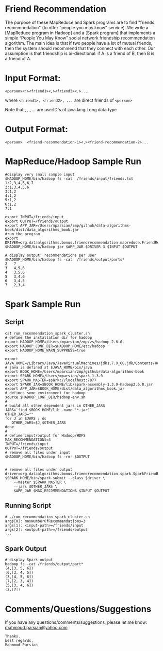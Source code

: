 Friend Recommendation
=====================
The purpose of these MapReduce and Spark programs are to find "friends recommnedation" (to offer "people you may know" service). We write a [MapReduce program in Hadoop] and a [Spark program] that implements a simple “People You May Know” social network friendship recommendation algorithm. The main idea is that if two people have a lot of mutual friends, then the system should recommend that they connect with each other. Our assumption is that friendship is bi-directional: if A is a friend of B, then B is a friend of A.

Input Format:
=============
````
<person><:><friend1><,><friend2><,>...
````

where ````<friend1>, <friend2>, ...```` are direct friends of ````<person>````

Note that <person>, <friend1>, <friend2>, ... are userID's of java.lang.Long data type 

Output Format:
==============
````
<person>  <friend-recommendation-1><,><friend-recommendation-2>...
````

MapReduce/Hadoop Sample Run
===========================
````
#display very small sample input
$HADOOP_HOME/bin/hadoop fs -cat  /friends/input/friends.txt
1:2,3,4,5,6,7
2:1,3,4,5,6
3:1,2
4:1,2
5:1,2
6:1,2
7:1

export INPUT=/friends/input
export OUTPUT=/friends/output
export APP_JAR=/Users/mparsian/zmp/github/data-algorithms-book/dist/data_algorithms_book.jar
#run the program
export DRIVER=org.dataalgorithms.bonus.friendrecommendation.mapreduce.FriendRecommendationDriver
$HADOOP_HOME/bin/hadoop jar $APP_JAR $DRIVER 3 $INPUT $OUTPUT

# display output: recommendations per user
$HADOOP_HOME/bin/hadoop fs -cat  /friends/output/parts*
2	7
3	4,5,6
4	3,5,6
5	3,4,6
6	3,4,5
7	2,3,4
````


Spark Sample Run
================

Script
------
````
cat run_recommendation_spark_cluster.sh
# define the installation dir for hadoop
export HADOOP_HOME=/Users/mparsian/zmp/zs/hadoop-2.6.0
export HADOOP_CONF_DIR=$HADOOP_HOME/etc/hadoop
export HADOOP_HOME_WARN_SUPPRESS=true

export JAVA_HOME=/Library/Java/JavaVirtualMachines/jdk1.7.0_60.jdk/Contents/Home
# java is defined at $JAVA_HOME/bin/java
export BOOK_HOME=/Users/mparsian/zmp/github/data-algorithms-book
export SPARK_HOME=/Users/mparsian/spark-1.3.0
export SPARK_MASTER=spark://localhost:7077
export SPARK_JAR=$BOOK_HOME/lib/spark-assembly-1.3.0-hadoop2.6.0.jar
export APP_JAR=$BOOK_HOME/dist/data_algorithms_book.jar
# defines some environment for hadoop
source $HADOOP_CONF_DIR/hadoop-env.sh
#
# build all other dependent jars in OTHER_JARS
JARS=`find $BOOK_HOME/lib -name '*.jar'`
OTHER_JARS=""
for J in $JARS ; do 
   OTHER_JARS=$J,$OTHER_JARS
done
#
# define input/output for Hadoop/HDFS
MAX_RECOMMENDATIONS=3
INPUT=/friends/input 
OUTPUT=/friends/output
# remove all files under input
$HADOOP_HOME/bin/hadoop fs -rmr $OUTPUT


# remove all files under output
driver=org.dataalgorithms.bonus.friendrecommendation.spark.SparkFriendRecommendation
$SPARK_HOME/bin/spark-submit --class $driver \
	--master $SPARK_MASTER \
	--jars $OTHER_JARS \
	$APP_JAR $MAX_RECOMMENDATIONS $INPUT $OUTPUT
````

Running Script
--------------
````
# ./run_recommendation_spark_cluster.sh
args[0]: maxNumberOfRecommendations=3
args[1]: <input-path>=/friends/input
args[2]: <output-path>=/friends/output
...
````

Spark Output
------------
````
# display Spark output
hadoop fs -cat /friends/output/part*
(4,[3, 5, 6])
(6,[3, 4, 5])
(3,[4, 5, 6])
(7,[2, 3, 4])
(5,[3, 4, 6])
(2,[7])
````


Comments/Questions/Suggestions
==============================
If you have any questions/comments/suggestions, please let me know: mahmoud.parsian@yahoo.com

````
Thanks,
best regards,
Mahmoud Parsian
```` 
